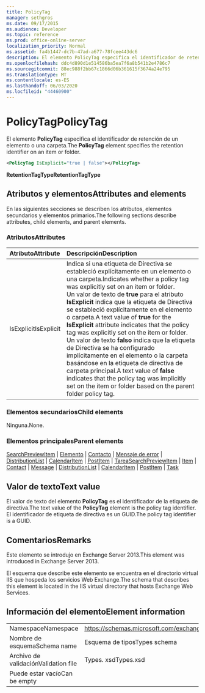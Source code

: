 ```yaml
---
title: PolicyTag
manager: sethgros
ms.date: 09/17/2015
ms.audience: Developer
ms.topic: reference
ms.prod: office-online-server
localization_priority: Normal
ms.assetid: fa4b1447-dc7b-47ad-a677-78fcee443dc6
description: El elemento PolicyTag especifica el identificador de retención de un elemento o una carpeta.
ms.openlocfilehash: ddc4d890d1e514586ba5ea7f6a8b541b2e4786c7
ms.sourcegitcommit: 88ec988f2bb67c1866d06b361615f3674a24e795
ms.translationtype: MT
ms.contentlocale: es-ES
ms.lasthandoff: 06/03/2020
ms.locfileid: "44460900"
---
```

# <a name="policytag"></a><span data-ttu-id="4cb28-103">PolicyTag</span><span class="sxs-lookup"><span data-stu-id="4cb28-103">PolicyTag</span></span>

<span data-ttu-id="4cb28-104">El elemento **PolicyTag** especifica el identificador de retención de un elemento o una carpeta.</span><span class="sxs-lookup"><span data-stu-id="4cb28-104">The **PolicyTag** element specifies the retention identifier on an item or folder.</span></span> 
  
```xml
<PolicyTag IsExplicit="true | false"></PolicyTag>
```

 <span data-ttu-id="4cb28-105">**RetentionTagType**</span><span class="sxs-lookup"><span data-stu-id="4cb28-105">**RetentionTagType**</span></span>
## <a name="attributes-and-elements"></a><span data-ttu-id="4cb28-106">Atributos y elementos</span><span class="sxs-lookup"><span data-stu-id="4cb28-106">Attributes and elements</span></span>

<span data-ttu-id="4cb28-107">En las siguientes secciones se describen los atributos, elementos secundarios y elementos primarios.</span><span class="sxs-lookup"><span data-stu-id="4cb28-107">The following sections describe attributes, child elements, and parent elements.</span></span>
  
### <a name="attributes"></a><span data-ttu-id="4cb28-108">Atributos</span><span class="sxs-lookup"><span data-stu-id="4cb28-108">Attributes</span></span>

|<span data-ttu-id="4cb28-109">**Atributo**</span><span class="sxs-lookup"><span data-stu-id="4cb28-109">**Attribute**</span></span>|<span data-ttu-id="4cb28-110">**Descripción**</span><span class="sxs-lookup"><span data-stu-id="4cb28-110">**Description**</span></span>|
|:-----|:-----|
|<span data-ttu-id="4cb28-111">IsExplicit</span><span class="sxs-lookup"><span data-stu-id="4cb28-111">IsExplicit</span></span>  <br/> |<span data-ttu-id="4cb28-112">Indica si una etiqueta de Directiva se estableció explícitamente en un elemento o una carpeta.</span><span class="sxs-lookup"><span data-stu-id="4cb28-112">Indicates whether a policy tag was explicitly set on an item or folder.</span></span>  <br/> <span data-ttu-id="4cb28-113">Un valor de texto de **true** para el atributo **IsExplicit** indica que la etiqueta de Directiva se estableció explícitamente en el elemento o carpeta.</span><span class="sxs-lookup"><span data-stu-id="4cb28-113">A text value of **true** for the **IsExplicit** attribute indicates that the policy tag was explicitly set on the item or folder.</span></span> <span data-ttu-id="4cb28-114">Un valor de texto **falso** indica que la etiqueta de Directiva se ha configurado implícitamente en el elemento o la carpeta basándose en la etiqueta de directiva de carpeta principal.</span><span class="sxs-lookup"><span data-stu-id="4cb28-114">A text value of **false** indicates that the policy tag was implicitly set on the item or folder based on the parent folder policy tag.</span></span>  <br/> |
   
### <a name="child-elements"></a><span data-ttu-id="4cb28-115">Elementos secundarios</span><span class="sxs-lookup"><span data-stu-id="4cb28-115">Child elements</span></span>

<span data-ttu-id="4cb28-116">Ninguna.</span><span class="sxs-lookup"><span data-stu-id="4cb28-116">None.</span></span>
  
### <a name="parent-elements"></a><span data-ttu-id="4cb28-117">Elementos principales</span><span class="sxs-lookup"><span data-stu-id="4cb28-117">Parent elements</span></span>

<span data-ttu-id="4cb28-118">[SearchPreviewItem](searchpreviewitem.md)  |  [Elemento](item.md)  |  [Contacto](contact.md)  |  [Mensaje de error](message-ex15websvcsotherref.md)  |  [DistributionList](distributionlist.md)  |  [CalendarItem](calendaritem.md)  |  [PostItem](postitem.md)  |  [Tarea](task.md)</span><span class="sxs-lookup"><span data-stu-id="4cb28-118">[SearchPreviewItem](searchpreviewitem.md) | [Item](item.md) | [Contact](contact.md) | [Message](message-ex15websvcsotherref.md) | [DistributionList](distributionlist.md) | [CalendarItem](calendaritem.md) | [PostItem](postitem.md) | [Task](task.md)</span></span>
  
## <a name="text-value"></a><span data-ttu-id="4cb28-119">Valor de texto</span><span class="sxs-lookup"><span data-stu-id="4cb28-119">Text value</span></span>

<span data-ttu-id="4cb28-120">El valor de texto del elemento **PolicyTag** es el identificador de la etiqueta de directiva.</span><span class="sxs-lookup"><span data-stu-id="4cb28-120">The text value of the **PolicyTag** element is the policy tag identifier.</span></span> <span data-ttu-id="4cb28-121">El identificador de etiqueta de directiva es un GUID.</span><span class="sxs-lookup"><span data-stu-id="4cb28-121">The policy tag identifier is a GUID.</span></span> 
  
## <a name="remarks"></a><span data-ttu-id="4cb28-122">Comentarios</span><span class="sxs-lookup"><span data-stu-id="4cb28-122">Remarks</span></span>

<span data-ttu-id="4cb28-123">Este elemento se introdujo en Exchange Server 2013.</span><span class="sxs-lookup"><span data-stu-id="4cb28-123">This element was introduced in Exchange Server 2013.</span></span>
  
<span data-ttu-id="4cb28-124">El esquema que describe este elemento se encuentra en el directorio virtual IIS que hospeda los servicios Web Exchange.</span><span class="sxs-lookup"><span data-stu-id="4cb28-124">The schema that describes this element is located in the IIS virtual directory that hosts Exchange Web Services.</span></span>
  
## <a name="element-information"></a><span data-ttu-id="4cb28-125">Información del elemento</span><span class="sxs-lookup"><span data-stu-id="4cb28-125">Element information</span></span>

|||
|:-----|:-----|
|<span data-ttu-id="4cb28-126">Namespace</span><span class="sxs-lookup"><span data-stu-id="4cb28-126">Namespace</span></span>  <br/> |https://schemas.microsoft.com/exchange/services/2006/types  <br/> |
|<span data-ttu-id="4cb28-127">Nombre de esquema</span><span class="sxs-lookup"><span data-stu-id="4cb28-127">Schema name</span></span>  <br/> |<span data-ttu-id="4cb28-128">Esquema de tipos</span><span class="sxs-lookup"><span data-stu-id="4cb28-128">Types schema</span></span>  <br/> |
|<span data-ttu-id="4cb28-129">Archivo de validación</span><span class="sxs-lookup"><span data-stu-id="4cb28-129">Validation file</span></span>  <br/> |<span data-ttu-id="4cb28-130">Types. xsd</span><span class="sxs-lookup"><span data-stu-id="4cb28-130">Types.xsd</span></span>  <br/> |
|<span data-ttu-id="4cb28-131">Puede estar vacío</span><span class="sxs-lookup"><span data-stu-id="4cb28-131">Can be empty</span></span>  <br/> ||
   

